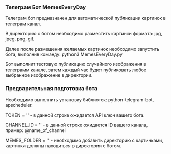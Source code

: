 ### Телеграм Бот MemesEveryDay
Телеграм бот предназначен для автоматической публикации картинок в телеграм канал.

В директорию с ботом необходимо разместить картинки формата: jpg, jpeg, png, gif.

Далее после размещения желаемых картинок необходимо запустить бота, выполнив команду: python3 MemesEveryDay.py

Бот выполнит тестовую публикацию случайного изображения в телеграмм канале, затем каждый час будет публиковать любое выбранное изображение в директории.



### Предварительная подготовка бота

Необходимо выполнить установку библиотек: python-telegram-bot, apscheduler.

TOKEN = '' - в данной строке ожидается API ключ вашего бота.

CHANNEL_ID = '' - в данной строке ожидается ID вашего канала, пример: @name_of_channel

MEMES_FOLDER = '' - необходимо добавить директорию с картинками, картинки должны находиться в директории с ботом.
